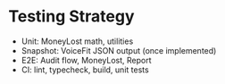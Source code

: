 # Testing Strategy
- Unit: MoneyLost math, utilities
- Snapshot: VoiceFit JSON output (once implemented)
- E2E: Audit flow, MoneyLost, Report
- CI: lint, typecheck, build, unit tests
